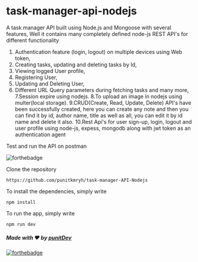 # task-manager-api-nodejs
A task manager API built using Node.js and Mongoose with several features, Well it contains many completely defined node-js REST API's for different functionality
1. Authentication feature (login, logout) on multiple devices using Web token, 
2. Creating tasks, updating and deleting tasks by Id,
3. Viewing logged User profile,
4. Registering User,
5. Updating and Deleting User,
6. Different URL Query parameters during fetching tasks and many more,
7.Session expire using nodejs.
8.To upload an image in nodejs using multer(local storage).
9.CRUD(Create, Read, Update, Delete) API's have been successfully created, here you can create any note and then you can find it by id, author name, title as well as all, you can edit it by id name and delete it also.
10.Rest Api's for user sign-up, login, logout and user profile using node-js, expess, mongodb along with jwt token as an authentication agent

Test and run the API on postman

![forthebadge](https://badgen.net/npm/v/express)

Clone the repository
```
https://github.com/punitkmryh/task-manager-API-Nodejs
```
To install the dependencies, simply write
```
npm install
```
To run the app, simply write
```
npm run dev
```
##### Made with ♥ by <a href="https://github.com/punitkmryh">punitDev</a>
[![forthebadge](https://forthebadge.com/images/badges/built-with-love.svg)](https://github.com/punitkmryh)
